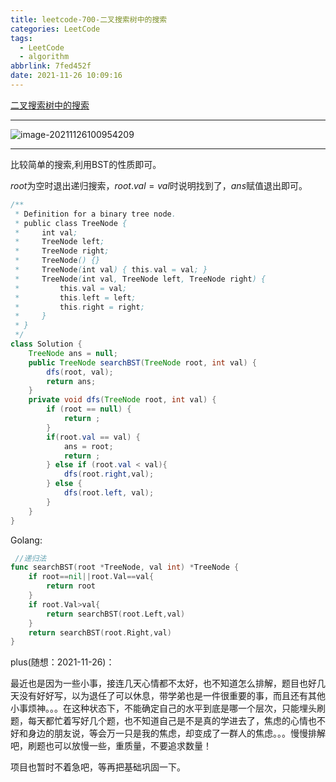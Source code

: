 ```yaml
---
title: leetcode-700-二叉搜索树中的搜索
categories: LeetCode
tags:
  - LeetCode
  - algorithm
abbrlink: 7fed452f
date: 2021-11-26 10:09:16
---
```


[二叉搜索树中的搜索](https://leetcode-cn.com/problems/search-in-a-binary-search-tree/)

<hr/>

![image-20211126100954209](https://gitee.com/cao_ziqiang/img/raw/master/20211126100954.png)

<hr/>

比较简单的搜索,利用BST的性质即可。

$root$为空时退出递归搜索，$root.val=val$时说明找到了，$ans$赋值退出即可。

```java
/**
 * Definition for a binary tree node.
 * public class TreeNode {
 *     int val;
 *     TreeNode left;
 *     TreeNode right;
 *     TreeNode() {}
 *     TreeNode(int val) { this.val = val; }
 *     TreeNode(int val, TreeNode left, TreeNode right) {
 *         this.val = val;
 *         this.left = left;
 *         this.right = right;
 *     }
 * }
 */
class Solution {
    TreeNode ans = null;
    public TreeNode searchBST(TreeNode root, int val) {
        dfs(root, val);
        return ans;
    }
    private void dfs(TreeNode root, int val) {
        if (root == null) {
            return ;
        }
        if(root.val == val) {
            ans = root;
            return ;
        } else if (root.val < val){
            dfs(root.right,val);
        } else {
            dfs(root.left, val);
        }
    }
}
```

Golang:

```go
 //递归法
func searchBST(root *TreeNode, val int) *TreeNode {
    if root==nil||root.Val==val{
        return root
    }
    if root.Val>val{
        return searchBST(root.Left,val)
    }
    return searchBST(root.Right,val)
}
```

plus(随想：2021-11-26)：

最近也是因为一些小事，接连几天心情都不太好，也不知道怎么排解，题目也好几天没有好好写，以为退任了可以休息，带学弟也是一件很重要的事，而且还有其他小事烦神。。。在这种状态下，不能确定自己的水平到底是哪一个层次，只能埋头刷题，每天都忙着写好几个题，也不知道自己是不是真的学进去了，焦虑的心情也不好和身边的朋友说，等会万一只是我的焦虑，却变成了一群人的焦虑。。。慢慢排解吧，刷题也可以放慢一些，重质量，不要追求数量！

项目也暂时不着急吧，等再把基础巩固一下。